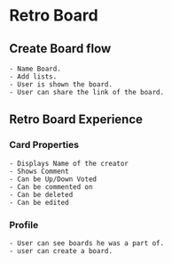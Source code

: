 # Retro Board 

## Create Board flow
    - Name Board. 
    - Add lists.
    - User is shown the board. 
    - User can share the link of the board. 

## Retro Board Experience
### Card Properties
    - Displays Name of the creator
    - Shows Comment 
    - Can be Up/Down Voted
    - Can be commented on
    - Can be deleted
    - Can be edited

### Profile
    - User can see boards he was a part of. 
    - user can create a board.